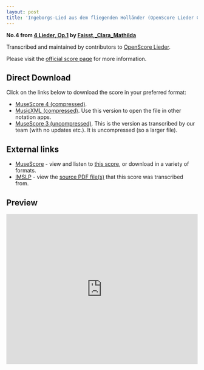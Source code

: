 ```yaml
---
layout: post
title: 'Ingeborgs-Lied aus dem fliegenden Holländer (OpenScore Lieder Corpus)'
---
```


__No.4 from [4 Lieder, Op.1](https://fourscoreandmore.org/openscore/lieder/Faisst,_Clara_Mathilda/4_Lieder,_Op.1/) by [Faisst,_Clara_Mathilda](https://fourscoreandmore.org/openscore/lieder/Faisst,_Clara_Mathilda)__

Transcribed and maintained by contributors to [OpenScore Lieder].

Please visit the [official score page] for more information.

[official score page]: https://musescore.com/openscore-lieder-corpus/scores/6260379
[OpenScore Lieder]: https://musescore.com/openscore-lieder-corpus

## Direct Download

Click on the links below to download the score in your preferred format:
- [MuseScore 4 (compressed)](https://github.com/openscore/lieder/blob/main/scores/Faisst,_Clara_Mathilda/4_Lieder,_Op.1/4_Ingeborgs-Lied_aus_dem_fliegenden_Holländer/lc6260379.mscz?raw=true).
- [MusicXML (compressed)](https://github.com/openscore/lieder/blob/main/scores/Faisst,_Clara_Mathilda/4_Lieder,_Op.1/4_Ingeborgs-Lied_aus_dem_fliegenden_Holländer/lc6260379.mxl?raw=true). Use this version to open the file in other notation apps.
- [MuseScore 3 (uncompressed)](https://github.com/openscore/lieder/blob/main/scores/Faisst,_Clara_Mathilda/4_Lieder,_Op.1/4_Ingeborgs-Lied_aus_dem_fliegenden_Holländer/lc6260379.mscx?raw=true). This is the version as transcribed by our team (with no updates etc.). It is uncompressed (so a larger file).

## External links

- [MuseScore] - view and listen to [this score][MuseScore], or download in a variety of formats.
- [IMSLP] - view the [source PDF file(s)][IMSLP] that this score was transcribed from.

[MuseScore]: https://musescore.com/score/6260379
[IMSLP]: https://imslp.org/wiki/Special:ReverseLookup/621595

## Preview

<iframe width="100%" height="394" src="https://musescore.com/openscore-lieder-corpus/scores/6260379/embed" frameborder="0" allowfullscreen allow="autoplay; fullscreen"></iframe>
